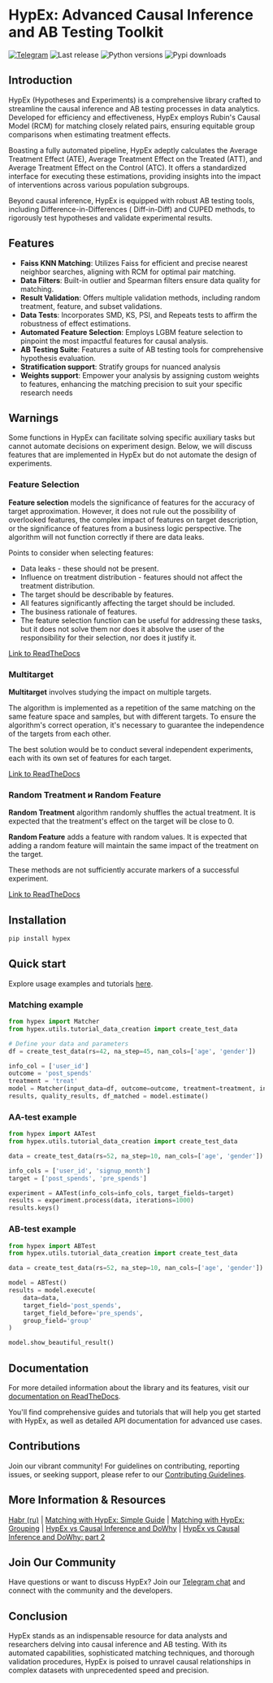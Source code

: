 # HypEx: Advanced Causal Inference and AB Testing Toolkit

[![Telegram](https://img.shields.io/badge/chat-on%20Telegram-2ba2d9.svg)](https://t.me/hypexchat)
![Last release](https://img.shields.io/badge/pypi-v0.1.1-darkgreen)
![Python versions](https://img.shields.io/badge/python-3.8_|_3.9_|_3.10_|_3.11_|_3.12-blue)
![Pypi downloads](https://img.shields.io/badge/downloads-5K-1E782B)

## Introduction

HypEx (Hypotheses and Experiments) is a comprehensive library crafted to streamline the causal inference and AB testing
processes in data analytics. Developed for efficiency and effectiveness, HypEx employs Rubin's Causal Model (RCM) for
matching closely related pairs, ensuring equitable group comparisons when estimating treatment effects.

Boasting a fully automated pipeline, HypEx adeptly calculates the Average Treatment Effect (ATE), Average Treatment
Effect on the Treated (ATT), and Average Treatment Effect on the Control (ATC). It offers a standardized interface for
executing these estimations, providing insights into the impact of interventions across various population subgroups.

Beyond causal inference, HypEx is equipped with robust AB testing tools, including Difference-in-Differences (
Diff-in-Diff) and CUPED methods, to rigorously test hypotheses and validate experimental results.

## Features

- **Faiss KNN Matching**: Utilizes Faiss for efficient and precise nearest neighbor searches, aligning with RCM for
  optimal pair matching.
- **Data Filters**: Built-in outlier and Spearman filters ensure data quality for matching.
- **Result Validation**: Offers multiple validation methods, including random treatment, feature, and subset
  validations.
- **Data Tests**: Incorporates SMD, KS, PSI, and Repeats tests to affirm the robustness of effect estimations.
- **Automated Feature Selection**: Employs LGBM feature selection to pinpoint the most impactful features for causal
  analysis.
- **AB Testing Suite**: Features a suite of AB testing tools for comprehensive hypothesis evaluation.
- **Stratification support**: Stratify groups for nuanced analysis
- **Weights support**:  Empower your analysis by assigning custom weights to features, enhancing the matching precision
  to suit your specific research needs

## Warnings

Some functions in HypEx can facilitate solving specific auxiliary tasks but cannot automate decisions on experiment
design. Below, we will discuss features that are implemented in HypEx but do not automate the design of experiments.

### Feature Selection

**Feature selection** models the significance of features for the accuracy of target approximation. However, it does not
rule out the possibility of overlooked features, the complex impact of features on target description, or the
significance of features from a business logic perspective. The algorithm will not function correctly if there are data
leaks.

Points to consider when selecting features:

* Data leaks - these should not be present.
* Influence on treatment distribution - features should not affect the treatment distribution.
* The target should be describable by features.
* All features significantly affecting the target should be included.
* The business rationale of features.
* The feature selection function can be useful for addressing these tasks, but it does not solve them nor does it
  absolve the user of the responsibility for their selection, nor does it justify it.

[Link to ReadTheDocs](https://hypex.readthedocs.io/en/latest/pages/modules/selectors.html#selector-classes)

### Multitarget

**Multitarget** involves studying the impact on multiple targets.

The algorithm is implemented as a repetition of the same matching on the same feature space and samples, but with
different targets. To ensure the algorithm's correct operation, it's necessary to guarantee the independence of the
targets from each other.

The best solution would be to conduct several independent experiments, each with its own set of features for each
target.

[Link to ReadTheDocs](https://hypex.readthedocs.io/en/latest/pages/modules/matcher.html#matcher)

### Random Treatment и Random Feature

**Random Treatment** algorithm randomly shuffles the actual treatment. It is expected that the treatment's effect on the
target will be close to 0.

**Random Feature** adds a feature with random values. It is expected that adding a random feature will maintain the same
impact of the treatment on the target.

These methods are not sufficiently accurate markers of a successful experiment.

[Link to ReadTheDocs](https://hypex.readthedocs.io/en/latest/pages/modules/utils.html#validators)

## Installation

```bash
pip install hypex
```

## Quick start

Explore usage examples and tutorials [here](https://github.com/sb-ai-lab/Hypex/blob/master/examples/tutorials/).

### Matching example

```python
from hypex import Matcher
from hypex.utils.tutorial_data_creation import create_test_data

# Define your data and parameters
df = create_test_data(rs=42, na_step=45, nan_cols=['age', 'gender'])

info_col = ['user_id']
outcome = 'post_spends'
treatment = 'treat'
model = Matcher(input_data=df, outcome=outcome, treatment=treatment, info_col=info_col)
results, quality_results, df_matched = model.estimate()
```

### AA-test example

```python
from hypex import AATest
from hypex.utils.tutorial_data_creation import create_test_data

data = create_test_data(rs=52, na_step=10, nan_cols=['age', 'gender'])

info_cols = ['user_id', 'signup_month']
target = ['post_spends', 'pre_spends']

experiment = AATest(info_cols=info_cols, target_fields=target)
results = experiment.process(data, iterations=1000)
results.keys()
```

### AB-test example

```python
from hypex import ABTest
from hypex.utils.tutorial_data_creation import create_test_data

data = create_test_data(rs=52, na_step=10, nan_cols=['age', 'gender'])

model = ABTest()
results = model.execute(
    data=data,
    target_field='post_spends',
    target_field_before='pre_spends',
    group_field='group'
)

model.show_beautiful_result()
```

## Documentation

For more detailed information about the library and its features, visit
our [documentation on ReadTheDocs](https://hypex.readthedocs.io/en/latest/).

You'll find comprehensive guides and tutorials that will help you get started with HypEx, as well as detailed API
documentation for advanced use cases.

## Contributions

Join our vibrant community! For guidelines on contributing, reporting issues, or seeking support, please refer to
our [Contributing Guidelines](https://github.com/sb-ai-lab/Hypex/blob/master/.github/CONTRIBUTING.md).

## More Information & Resources

[Habr (ru)](https://habr.com/ru/companies/sberbank/articles/778774/) |
[Matching with HypEx: Simple Guide](https://www.kaggle.com/code/kseniavasilieva/matching-with-hypex-simple-guide) |
[Matching with HypEx: Grouping](https://www.kaggle.com/code/kseniavasilieva/matching-with-hypex-grouping) |
[HypEx vs Causal Inference and DoWhy](https://www.kaggle.com/code/kseniavasilieva/hypex-vs-causal-inference-and-dowhy) |
[HypEx vs Causal Inference and DoWhy: part 2](https://www.kaggle.com/code/kseniavasilieva/hypex-vs-causal-inference-part-2)

## Join Our Community

Have questions or want to discuss HypEx? Join our [Telegram chat](https://t.me/HypExChat) and connect with the community
and the developers.

## Conclusion

HypEx stands as an indispensable resource for data analysts and researchers delving into causal inference and AB
testing. With its automated capabilities, sophisticated matching techniques, and thorough validation procedures, HypEx
is poised to unravel causal relationships in complex datasets with unprecedented speed and precision.
